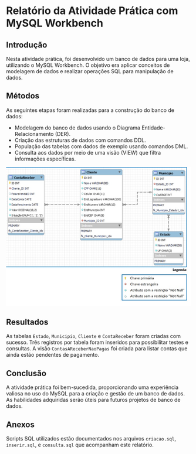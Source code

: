 # Relatório da Atividade Prática com MySQL Workbench

## Introdução
Nesta atividade prática, foi desenvolvido um banco de dados para uma loja, utilizando o MySQL Workbench. O objetivo era aplicar conceitos de modelagem de dados e realizar operações SQL para manipulação de dados.

## Métodos
As seguintes etapas foram realizadas para a construção do banco de dados:
- Modelagem do banco de dados usando o Diagrama Entidade-Relacionamento (DER).
- Criação das estruturas de dados com comandos DDL.
- População das tabelas com dados de exemplo usando comandos DML.
- Consulta aos dados por meio de uma visão (VIEW) que filtra informações específicas.

![Diagrama Entidade-Relacionamento](https://github.com/GilcimarMoraes/Projetomysql/blob/main/Imagem%20DER/DER%20proposto.png)

## Resultados
As tabelas `Estado`, `Municipio`, `Cliente` e `ContaReceber` foram criadas com sucesso. Três registros por tabela foram inseridos para possibilitar testes e consultas. A visão `ContasAReceberNaoPagas` foi criada para listar contas que ainda estão pendentes de pagamento.

## Conclusão
A atividade prática foi bem-sucedida, proporcionando uma experiência valiosa no uso do MySQL para a criação e gestão de um banco de dados. As habilidades adquiridas serão úteis para futuros projetos de banco de dados.

## Anexos
Scripts SQL utilizados estão documentados nos arquivos `criacao.sql`, `inserir.sql`, e `consulta.sql` que acompanham este relatório.

